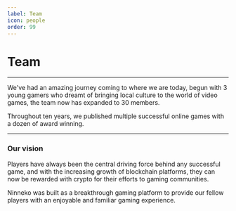 ```yaml
---
label: Team
icon: people
order: 99
---
```


# Team
---

We've had an amazing journey coming to where we are today, begun with 3 young gamers who dreamt of bringing local culture to the world of video games, the team now has expanded to 30 members. 

Throughout ten years, we published multiple successful online games with a dozen of award winning.


<!-- ---
### Our experience

We are experienced in developing multiplayer RPG game on a large scale.  -->



---
### Our vision

Players have always been the central driving force behind any successful game, and with the increasing growth of blockchain platforms, they can now be rewarded with crypto for their efforts to gaming communities.


Ninneko was built as a breakthrough gaming platform to provide our fellow players with an enjoyable and familiar gaming experience.

